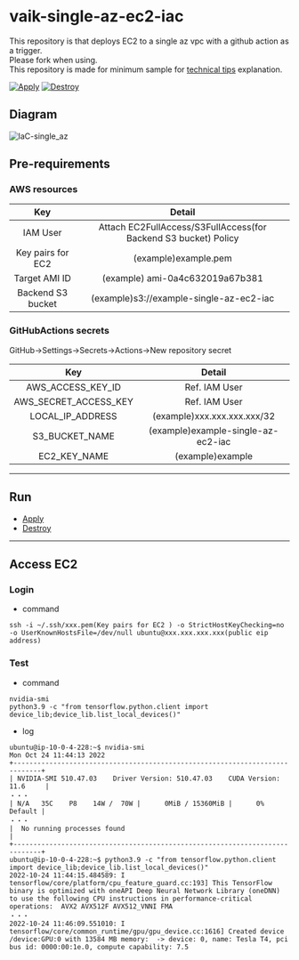 # vaik-single-az-ec2-iac

This repository is that deploys EC2 to a single az vpc with a github action as a trigger.<br>
Please fork when using.<br>
This repository is made for minimum sample for [technical tips](https://www.vaikobo.com/tips) explanation. 

[![Apply](https://github.com/vaik-info/vaik-single-az-ec2-iac/actions/workflows/apply.yml/badge.svg)](https://github.com/vaik-info/vaik-single-az-ec2-iac/actions/workflows/apply.yml)
[![Destroy](https://github.com/vaik-info/vaik-single-az-ec2-iac/actions/workflows/destroy.yml/badge.svg)](https://github.com/vaik-info/vaik-single-az-ec2-iac/actions/workflows/destroy.yml)

## Diagram

![IaC-single_az](https://user-images.githubusercontent.com/116471878/197655845-5cf7f5be-50b3-475f-9752-7c85740c2638.png)

## Pre-requirements

### AWS resources

|               Key               |                             Detail                              |
|:-------------------------------:|:---------------------------------------------------------------:|
|            IAM User             | Attach EC2FullAccess/S3FullAccess(for Backend S3 bucket) Policy |
|        Key pairs for EC2        |                      (example)example.pem                       |
|          Target AMI ID          |                 (example) ami-0a4c632019a67b381                 |
|        Backend S3 bucket        |             (example)s3://example-single-az-ec2-iac              |

### GitHubActions secrets

GitHub->Settings->Secrets->Actions->New repository secret

|          Key          |                Detail                |
|:---------------------:|:------------------------------------:|
|   AWS_ACCESS_KEY_ID   |            Ref. IAM User             |
| AWS_SECRET_ACCESS_KEY |            Ref. IAM User             |
|   LOCAL_IP_ADDRESS   |     (example)xxx.xxx.xxx.xxx/32      |
|    S3_BUCKET_NAME     |  (example)example-single-az-ec2-iac  |
|     EC2_KEY_NAME      |        (example)example             |

--------
## Run

- [Apply](https://github.com/vaik-info/vaik-single-az-ec2-iac/actions/workflows/apply.yml)
- [Destroy](https://github.com/vaik-info/vaik-single-az-ec2-iac/actions/workflows/destroy.yml)


--------

## Access EC2

### Login

- command

```shell
ssh -i ~/.ssh/xxx.pem(Key pairs for EC2 ) -o StrictHostKeyChecking=no -o UserKnownHostsFile=/dev/null ubuntu@xxx.xxx.xxx.xxx(public eip address)
```

### Test

- command

```shell
nvidia-smi
python3.9 -c "from tensorflow.python.client import device_lib;device_lib.list_local_devices()"
```

- log

```shell
ubuntu@ip-10-0-4-228:~$ nvidia-smi
Mon Oct 24 11:44:13 2022       
+-----------------------------------------------------------------------------+
| NVIDIA-SMI 510.47.03    Driver Version: 510.47.03    CUDA Version: 11.6     |
・・・
| N/A   35C    P8    14W /  70W |      0MiB / 15360MiB |      0%      Default |
・・・
|  No running processes found                                                 |
+-----------------------------------------------------------------------------+
ubuntu@ip-10-0-4-228:~$ python3.9 -c "from tensorflow.python.client import device_lib;device_lib.list_local_devices()"
2022-10-24 11:44:15.484589: I tensorflow/core/platform/cpu_feature_guard.cc:193] This TensorFlow binary is optimized with oneAPI Deep Neural Network Library (oneDNN) to use the following CPU instructions in performance-critical operations:  AVX2 AVX512F AVX512_VNNI FMA
・・・
2022-10-24 11:46:09.551010: I tensorflow/core/common_runtime/gpu/gpu_device.cc:1616] Created device /device:GPU:0 with 13584 MB memory:  -> device: 0, name: Tesla T4, pci bus id: 0000:00:1e.0, compute capability: 7.5

```